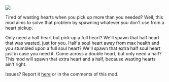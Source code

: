 ![](https://i.imgur.com/vwTuc8J.png)

Tired of wasting hearts when you pick up more than you needed? Well, this mod aims to solve that problem by spawning whatever you don't use from a heart pickup. 

Only need a half heart but pick up a full heart? We'll spawn that half heart that was wasted, just for you. Half a soul heart away from max health and you stumbled upon a full soul heart? We'll spawn that extra half soul heart just in case you need it. Come across a double heart, but only need a half? This mod will spawn that extra heart and a half, because wasting hearts ain't right.

Issues? Report it [here](https://github.com/machasins/isaac_heart_mod/issues) or in the comments of this mod.